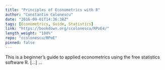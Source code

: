 ```yaml
---
title: "Principles of Econometrics with R"
author: "Constantin Colonescu"
date: "2016-09-01T14:36:38Z"
tags: [Econometrics, Guide, Statistics]
link: "https://bookdown.org/ccolonescu/RPoE4/"
length_weight: "100%"
repo: "ccolonescu/RPoE"
pinned: false
---
```


This is a beginner’s guide to applied econometrics using the free statistics software R. [...]  ...
